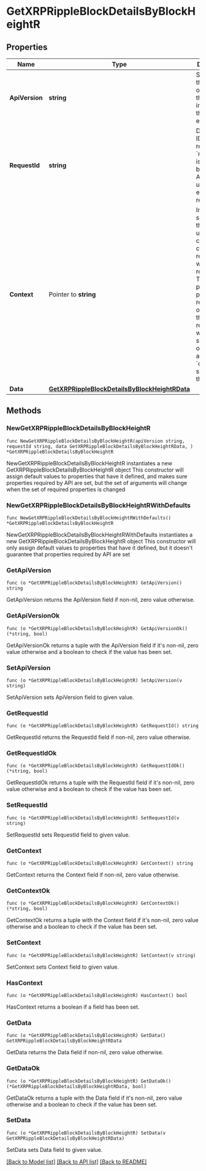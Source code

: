 # GetXRPRippleBlockDetailsByBlockHeightR

## Properties

Name | Type | Description | Notes
------------ | ------------- | ------------- | -------------
**ApiVersion** | **string** | Specifies the version of the API that incorporates this endpoint. | 
**RequestId** | **string** | Defines the ID of the request. The &#x60;requestId&#x60; is generated by Crypto APIs and it&#39;s unique for every request. | 
**Context** | Pointer to **string** | In batch situations the user can use the context to correlate responses with requests. This property is present regardless of whether the response was successful or returned as an error. &#x60;context&#x60; is specified by the user. | [optional] 
**Data** | [**GetXRPRippleBlockDetailsByBlockHeightRData**](GetXRPRippleBlockDetailsByBlockHeightRData.md) |  | 

## Methods

### NewGetXRPRippleBlockDetailsByBlockHeightR

`func NewGetXRPRippleBlockDetailsByBlockHeightR(apiVersion string, requestId string, data GetXRPRippleBlockDetailsByBlockHeightRData, ) *GetXRPRippleBlockDetailsByBlockHeightR`

NewGetXRPRippleBlockDetailsByBlockHeightR instantiates a new GetXRPRippleBlockDetailsByBlockHeightR object
This constructor will assign default values to properties that have it defined,
and makes sure properties required by API are set, but the set of arguments
will change when the set of required properties is changed

### NewGetXRPRippleBlockDetailsByBlockHeightRWithDefaults

`func NewGetXRPRippleBlockDetailsByBlockHeightRWithDefaults() *GetXRPRippleBlockDetailsByBlockHeightR`

NewGetXRPRippleBlockDetailsByBlockHeightRWithDefaults instantiates a new GetXRPRippleBlockDetailsByBlockHeightR object
This constructor will only assign default values to properties that have it defined,
but it doesn't guarantee that properties required by API are set

### GetApiVersion

`func (o *GetXRPRippleBlockDetailsByBlockHeightR) GetApiVersion() string`

GetApiVersion returns the ApiVersion field if non-nil, zero value otherwise.

### GetApiVersionOk

`func (o *GetXRPRippleBlockDetailsByBlockHeightR) GetApiVersionOk() (*string, bool)`

GetApiVersionOk returns a tuple with the ApiVersion field if it's non-nil, zero value otherwise
and a boolean to check if the value has been set.

### SetApiVersion

`func (o *GetXRPRippleBlockDetailsByBlockHeightR) SetApiVersion(v string)`

SetApiVersion sets ApiVersion field to given value.


### GetRequestId

`func (o *GetXRPRippleBlockDetailsByBlockHeightR) GetRequestId() string`

GetRequestId returns the RequestId field if non-nil, zero value otherwise.

### GetRequestIdOk

`func (o *GetXRPRippleBlockDetailsByBlockHeightR) GetRequestIdOk() (*string, bool)`

GetRequestIdOk returns a tuple with the RequestId field if it's non-nil, zero value otherwise
and a boolean to check if the value has been set.

### SetRequestId

`func (o *GetXRPRippleBlockDetailsByBlockHeightR) SetRequestId(v string)`

SetRequestId sets RequestId field to given value.


### GetContext

`func (o *GetXRPRippleBlockDetailsByBlockHeightR) GetContext() string`

GetContext returns the Context field if non-nil, zero value otherwise.

### GetContextOk

`func (o *GetXRPRippleBlockDetailsByBlockHeightR) GetContextOk() (*string, bool)`

GetContextOk returns a tuple with the Context field if it's non-nil, zero value otherwise
and a boolean to check if the value has been set.

### SetContext

`func (o *GetXRPRippleBlockDetailsByBlockHeightR) SetContext(v string)`

SetContext sets Context field to given value.

### HasContext

`func (o *GetXRPRippleBlockDetailsByBlockHeightR) HasContext() bool`

HasContext returns a boolean if a field has been set.

### GetData

`func (o *GetXRPRippleBlockDetailsByBlockHeightR) GetData() GetXRPRippleBlockDetailsByBlockHeightRData`

GetData returns the Data field if non-nil, zero value otherwise.

### GetDataOk

`func (o *GetXRPRippleBlockDetailsByBlockHeightR) GetDataOk() (*GetXRPRippleBlockDetailsByBlockHeightRData, bool)`

GetDataOk returns a tuple with the Data field if it's non-nil, zero value otherwise
and a boolean to check if the value has been set.

### SetData

`func (o *GetXRPRippleBlockDetailsByBlockHeightR) SetData(v GetXRPRippleBlockDetailsByBlockHeightRData)`

SetData sets Data field to given value.



[[Back to Model list]](../README.md#documentation-for-models) [[Back to API list]](../README.md#documentation-for-api-endpoints) [[Back to README]](../README.md)


